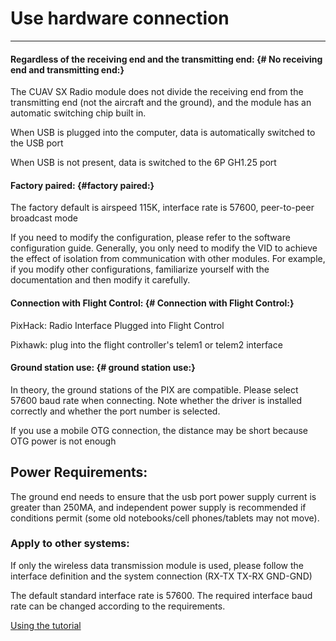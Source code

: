 # Use hardware connection

---

#### Regardless of the receiving end and the transmitting end: {# No receiving end and transmitting end:}

The CUAV SX Radio module does not divide the receiving end from the transmitting end (not the aircraft and the ground), and the module has an automatic switching chip built in.

When USB is plugged into the computer, data is automatically switched to the USB port

When USB is not present, data is switched to the 6P GH1.25 port

#### Factory paired: {#factory paired:}

The factory default is airspeed 115K, interface rate is 57600, peer-to-peer broadcast mode

If you need to modify the configuration, please refer to the software configuration guide. Generally, you only need to modify the VID to achieve the effect of isolation from communication with other modules. For example, if you modify other configurations, familiarize yourself with the documentation and then modify it carefully.

#### Connection with Flight Control: {# Connection with Flight Control:}

PixHack: Radio Interface Plugged into Flight Control

Pixhawk: plug into the flight controller's telem1 or telem2 interface

#### Ground station use: {# ground station use:}

In theory, the ground stations of the PIX are compatible. Please select 57600 baud rate when connecting. Note whether the driver is installed correctly and whether the port number is selected.

If you use a mobile OTG connection, the distance may be short because OTG power is not enough

## Power Requirements:

The ground end needs to ensure that the usb port power supply current is greater than 250MA, and independent power supply is recommended if conditions permit (some old notebooks/cell phones/tablets may not move).

### Apply to other systems:

If only the wireless data transmission module is used, please follow the interface definition and the system connection (RX-TX TX-RX GND-GND)

The default standard interface rate is 57600. The required interface baud rate can be changed according to the requirements.

[Using the tutorial](http://doc.cuav.net/tutorial/copter/optional-hardware/radio/xbee%20Radio/xbeextend%20debug.html)